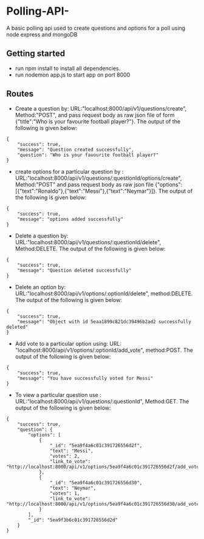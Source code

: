 # Polling-API-
A basic polling api used to create questions and options for a poll using node express and mongoDB
## Getting started
* run npm install to install all dependencies.
* run nodemon app.js to start app on port 8000
## Routes
* Create a question by: URL:"localhost:8000/api/v1/questions/create", Method:"POST", and pass request body as raw json file
of form {"title":"Who is your favourite football player?"}. The output of the following is given below:
```
{
    "success": true,
    "message": "Question created successfully",
    "question": "Who is your favourite football player?"
}
```
* create options for a particular question by : URL:"localhost:8000/api/v1/questions/:questionId/options/create", Method:"POST"
and pass request body as raw json file {"options":[{"text":"Ronaldo"},{"text":"Messi"},{"text":"Neymar"}]}. The output of the
following is given below:
```
{
    "success": true,
    "message": "options added successfully"
}
```
* Delete a question by: URL:"localhost:8000/api/v1/questions/:questionId/delete", Method:DELETE. The output of the
following is given below:
```
{
    "success": true,
    "message": "Question deleted successfully"
}
```
* Delete an option by: URL:"localhost:8000/api/v1/options/:optionId/delete", method:DELETE. The output of the
following is given below:
```
{
    "success": true,
    "message": "Object with id 5eaa1899c821dc39496b2ad2 successfully deleted"
}
```
* Add vote to a particular option using: URL: "localhost:8000/api/v1/options/:optionId/add_vote", method:POST. The output
of the following is given below:
```
{
    "success": true,
    "message": "You have successfully voted for Messi"
}
```
* To view a particular question use : URL:"localhost:8000/api/v1/questions/:questionId", Method:GET. The output
of the following is given below:
```
{
    "success": true,
    "question": {
        "options": [
            {
                "_id": "5ea9f4a6c01c391726556d2f",
                "text": "Messi",
                "votes": 2,
                "link_to_vote": "http://localhost:8000/api/v1/options/5ea9f4a6c01c391726556d2f/add_vote"
            },
            {
                "_id": "5ea9f4a6c01c391726556d30",
                "text": "Neymar",
                "votes": 1,
                "link_to_vote": "http://localhost:8000/api/v1/options/5ea9f4a6c01c391726556d30/add_vote"
            }
        ],
        "_id": "5ea9f3b6c01c391726556d2d"
    }
}
```
